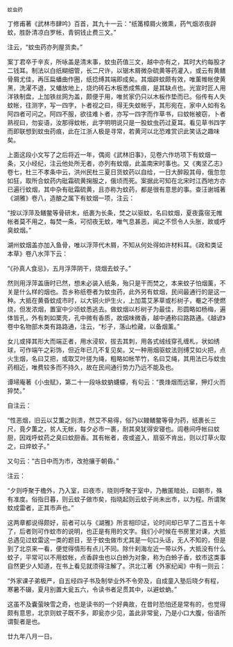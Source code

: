     蚊虫药 

   丁修甫著《武林市肆吟》百首，其九十一云：“纸筩樟屑火微熏，药气烟浓夜辟蚊，胜卧清凉白罗帐，青铜钱止费三文。”

   注云，“蚊虫药亦列屋货卖。”

   案丁君卒于辛亥，所咏盖是清末事，蚊虫药值三文，越中亦有之，其时大约每股才二钱耳。制法以白纸糊细管，长二尺许，以锯木屑微杂硫黄等药灌入，或云有黄鳝骨屑尤佳，再压扁蟠曲作圈，纸捻缚其端即成矣。其烟辟蚊颇有效，唯薰帷帐使黄黑，洗濯不退，又蟠放地上，烧灼砖石木板悉成焦痕，是其缺点也。光宣时匠人用洋铁制盘，上加铁丝网为盖，颇便于用，唯贫家仍只以木板作垫而已。俗传有人失蚊帐，往测字，写一四字，卜者视之曰，得无失蚊帐乎，其形宛在，家中人如有名阿四者可问之。阿四不服，欲往难卜者，亦写一四字而作草书，曰蚊帐被窃，卜者熟视曰，勿妄语，汝那得蚊帐，此字明明说只是一股蚊虫药过夏耳。看见草书四字而即联想到蚊虫药痕，此在江浙人极是寻常，若黄河以北恐难赏识此笑话之趣味矣。

   上面这段小文写了之后将近一年，偶阅《武林旧事》，见卷六作坊项下有蚊烟一条，又小经纪，注云他处所无者，亦列有蚊烟，此盖南宋时事也。又《夷坚乙志》卷七，杜三不孝条中云，洪州民杜三夏日货蚊药以自给，一日大醉殴其母，俄忽忽如狂，取所合蚊药内砒霜硫黄掬服之，俄顷而死。案据此可知在北宋时江西地方亦已遍行蚊烟，其中杂有砒霜硫黄，且亦称为蚊药，都是很有意思的事。查汪谢城著《湖雅》卷八，造酿之属下有蚊烟一项，注云：

   “按以浮萍及鳝鳖等骨研末，纸裹为长条，焚之以驱蚊，名曰蚊烟，夏夜露宿无帷帐者莫不用之，每焚一条，可彻夜无蚊，唯气息甚恶，闻之不惯令人头胀，故或呼臭蚊烟。”

   湖州蚊烟盖亦加入鱼骨，唯以浮萍代木屑，不知从何处得如许材料耳。《政和类证本草》卷八水萍下云：

   “《孙真人食忌》，五月浮萍阴干，烧烟去蚊子。”

   然则用浮萍盖唐时已然，想未必装入纸条，殆只是干而焚之，本来蚊子怕烟薰，不关是什么样的烟也。吾乡称纸卷者为蚊虫药，此外另有蚊烟，民间最通行的是这一种。大抵在黄昏蚊成市时，以大铜火炉生火，上加蒿艾茅草或杉树子，罨之不使燃烧，但发浓烟，置室中少顷蚊悉逃去。做蚊烟以杉树子为最佳，形圆略如杨梅，遍体皆孔，外有刺如栗壳，孔中微有香质，故烟味微香，越中通称曰路路通。《越谚》卷中名物部木类有路路通，注云，“杉子，落山检藏，以备烟薰。”

   女儿或择其形大而端正者，用水浸软，拔去其刺，用各式绒线穿孔缠札，状如绣球，可作端午之彩饰，但近年已几不复见矣。又一种用烟驱蚊法则缚艾如火把，点火生烟，名曰艾把，或取艾叶搓为绳，粗略如帐竿竹，名曰艾绳，其用法已与蚊虫药相近，唯费较多而不持久，故在民间通行势力乃远不能及也。

   谭埽庵著《小虫赋》，第二十一段咏蚊蚋蠛蠓，有句云：“畏烽烟而远窜，狎灯火而猝焚。”

   自注云：

   “性恶烟，旧云以艾薫之则溃，然艾不易得，俗乃以鳗鳝鳖等骨为药，纸裹长三尺，竟夕薫之，贫人无帐，每夕必市一裹，耐其臭犹得安寝也。闾巷间呼帐曰蚊厨，因戏呼蚊药之臭曰蚊厨香。其有帐者，夜或盗入，扇驱不肯出，则以灯草火取之，曰焠蚊子。”

   又句云：“古日中而为市，改抢攘于朝昏。”

   注云：

   “夕则呼聚于檐外，乃入室，曰夜市，晓则呼聚于室中，乃散匿暗处，曰朝市，殊有准度。俗指日暮，则云蚊子做市矣，指晓起则云蚊子尚未出市，以为程。所谓聚蚊成雷者，正其市声也。”

   这两章都说得颇好，前者可以与《湖雅》所言相印证，论时间却已早了二百五十年了，后者则可作蚊市的说明，也正是有用的文字。我们小时候在书房里对课，大抵总遇见过蚊雷这一类的题目，至于蚊虫做市尤其是一句口头话，无人不知的，但是到了北京来一看，便觉得情形有点儿不同。除什刹海左近一带以外，大抵没有什么蚊子，平常可以不用蚊帐，点香辟虫也以白蛉为对象，称为白蛉子香，蚊市这类事自然更少人知道，在书上看见就须得注解了。洪北江著《外家纪闻》中有一则云：

   “外家课子弟极严，自五经四子书及制举业外不令旁及，自成童入塾后晓夕有程，寒暑不辍，夏月别置大瓮五六，令读书者足贯其中，以避蚊蚋。”

   这虽不及囊萤映雪之奇，也是读书的一个好典故，在昔时恐怕还是常有的，也觉得颇有意思，北京则蚊子既不多，即瓮亦少见，盖此非常瓮，乃是小口大腹，俗语所谓甏者是也。

   廿九年八月一日。

